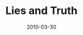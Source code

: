 ---
layout: media
category: media
title: "Lies and Truth"
date: 2010-03-30
description: "Illustration of the messages we hear, and how we can choose to believe truth instead."
video: "https://s3.amazonaws.com/crossroadsvideomessages/ScrollingText.mp4"
video-poster: "http://s3.amazonaws.com/crossroads-media/images/legacy/content/ScrollingText-still.jpg"
---